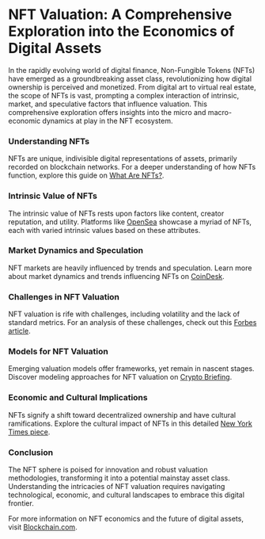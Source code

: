 # NFT Valuation: A Comprehensive Exploration into the Economics of Digital Assets

In the rapidly evolving world of digital finance, Non-Fungible Tokens (NFTs) have emerged as a groundbreaking asset class, revolutionizing how digital ownership is perceived and monetized. From digital art to virtual real estate, the scope of NFTs is vast, prompting a complex interaction of intrinsic, market, and speculative factors that influence valuation. This comprehensive exploration offers insights into the micro and macro-economic dynamics at play in the NFT ecosystem.

### Understanding NFTs

NFTs are unique, indivisible digital representations of assets, primarily recorded on blockchain networks. For a deeper understanding of how NFTs function, explore this guide on [What Are NFTs?](https://www.investopedia.com/non-fungible-tokens-nft-5115211).

### Intrinsic Value of NFTs

The intrinsic value of NFTs rests upon factors like content, creator reputation, and utility. Platforms like [OpenSea](https://opensea.io/) showcase a myriad of NFTs, each with varied intrinsic values based on these attributes.

### Market Dynamics and Speculation

NFT markets are heavily influenced by trends and speculation. Learn more about market dynamics and trends influencing NFTs on [CoinDesk](https://www.coindesk.com/nft/).

### Challenges in NFT Valuation

NFT valuation is rife with challenges, including volatility and the lack of standard metrics. For an analysis of these challenges, check out this [Forbes article](https://www.forbes.com/advisor/investing/nft-crypto/).

### Models for NFT Valuation

Emerging valuation models offer frameworks, yet remain in nascent stages. Discover modeling approaches for NFT valuation on [Crypto Briefing](https://cryptobriefing.com/).

### Economic and Cultural Implications

NFTs signify a shift toward decentralized ownership and have cultural ramifications. Explore the cultural impact of NFTs in this detailed [New York Times piece](https://www.nytimes.com/2021/03/24/technology/nft.html).

### Conclusion

The NFT sphere is poised for innovation and robust valuation methodologies, transforming it into a potential mainstay asset class. Understanding the intricacies of NFT valuation requires navigating technological, economic, and cultural landscapes to embrace this digital frontier.

For more information on NFT economics and the future of digital assets, visit [Blockchain.com](https://www.blockchain.com/).